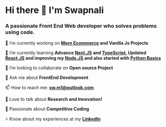 # Hi there 👋 I'm Swapnali

### A passionate Front End Web developer who solves problems using code.

🔭 I’m currently working on **[Mern Ecommerce](https://github.com/swapnali-more/mern-ecommerce) and Vanilla Js Projects**

🌱 I’m currently learning **Advance [Next.JS](https://nextjs.org/) and [TypeScript](https://www.typescriptlang.org/), Updated [React.JS](https://react.dev/) and improving my [Node.JS](https://www.w3schools.com/nodejs/) and also started with [Python Basics](https://www.w3schools.com/python/)**

👯 I’m looking to collaborate on **Open source Project**

💬 Ask me about **FrontEnd Development**

📫 How to reach me: **sw.m1@outlook.com**

🚀 Love to talk about **Research and Innovation!**

💪 Passionate about **Competitive Coding**

⚡ Know about my experiences at my **[LinkedIn](https://www.linkedin.com/in/swapnali-more/)**
